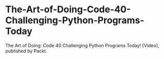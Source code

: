 # The-Art-of-Doing-Code-40-Challenging-Python-Programs-Today
The Art of Doing: Code 40 Challenging Python Programs Today! [Video], published by Packt.
